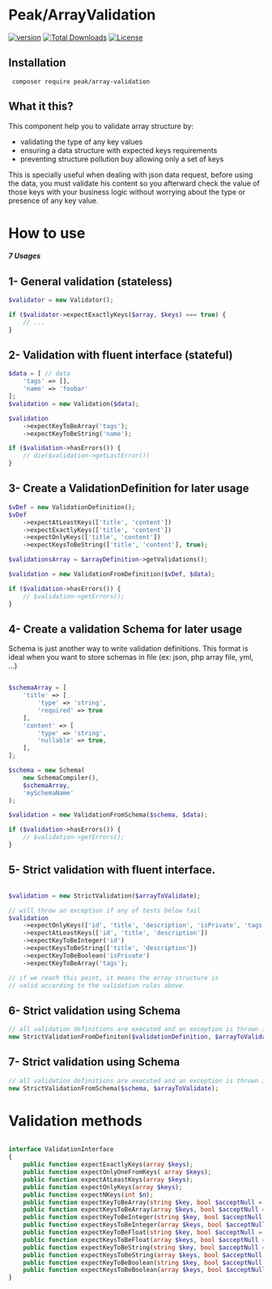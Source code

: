 # Peak/ArrayValidation

<a href="https://packagist.org/packages/peak/array-validation"><img src="https://poser.pugx.org/peak/array-validation/version" alt="version"></a>
<a href="https://packagist.org/packages/peak/array-validation"><img src="https://poser.pugx.org/peak/array-validation/downloads" alt="Total Downloads"></a>
<a href="https://github.com/peakphp/array-validation/blob/master/LICENSE.md"><img src="https://poser.pugx.org/peak/array-validation/license" alt="License"></a>

## Installation

     composer require peak/array-validation

## What it this?

This component help you to validate array structure by:

- validating the type of any key values
- ensuring a data structure with expected keys requirements
- preventing structure pollution buy allowing only a set of keys

This is specially useful when dealing with json data request, before using the data, you must validate his content so
you afterward check the value of those keys with your business logic without worrying about the type or presence of any key value.

# How to use
##### 7 Usages

## 1- General validation (stateless)

```php
$validator = new Validator();

if ($validator->expectExactlyKeys($array, $keys) === true) {
    // ...
}
```

## 2- Validation with fluent interface (stateful)

```php
$data = [ // data
    'tags' => [],
    'name' => 'foobar'
];
$validation = new Validation($data);

$validation
    ->expectKeyToBeArray('tags');
    ->expectKeyToBeString('name');

if ($validation->hasErrors()) {
    // die($validation->getLastError())
}
```

## 3- Create a ValidationDefinition for later usage

```php
$vDef = new ValidationDefinition();
$vDef
    ->expectAtLeastKeys(['title', 'content'])
    ->expectExactlyKeys(['title', 'content'])
    ->expectOnlyKeys(['title', 'content'])
    ->expectKeysToBeString(['title', 'content'], true);

$validationsArray = $arrayDefinition->getValidations();

$validation = new ValidationFromDefinition($vDef, $data);

if ($validation->hasErrors()) {
    // $validation->getErrors();
}

```

## 4- Create a validation Schema for later usage 

Schema is just another way to write validation definitions. This format is ideal when you want to store schemas in file (ex: json, php array file, yml, ...)

```php

$schemaArray = [
    'title' => [
        'type' => 'string',
        'required' => true
    ],
    'content' => [
        'type' => 'string',
        'nullable' => true,
    ],
];

$schema = new Schema(
    new SchemaCompiler(),
    $schemaArray,
    'mySchemaName'
);

$validation = new ValidationFromSchema($schema, $data);

if ($validation->hasErrors()) {
    // $validation->getErrors();
}

```

## 5- Strict validation with fluent interface.

```php

$validation = new StrictValidation($arrayToValidate);

// will throw an exception if any of tests below fail
$validation
    ->expectOnlyKeys(['id', 'title', 'description', 'isPrivate', 'tags'])
    ->expectAtLeastKeys(['id', 'title', 'description'])
    ->expectKeyToBeInteger('id')
    ->expectKeysToBeString(['title', 'description'])
    ->expectKeyToBeBoolean('isPrivate')
    ->expectKeyToBeArray('tags');

// if we reach this point, it means the array structure is
// valid according to the validation rules above.

```

## 6- Strict validation using Schema

```php
// all validation definitions are executed and an exception is thrown if any of tests failed
new StrictValidationFromDefiniton($validationDefinition, $arrayToValidate);
```

## 7- Strict validation using Schema

```php
// all validation definitions are executed and an exception is thrown if any of tests failed
new StrictValidationFromSchema($schema, $arrayToValidate);
```


# Validation methods
```php

interface ValidationInterface
{
    public function expectExactlyKeys(array $keys);
    public function expectOnlyOneFromKeys( array $keys);
    public function expectAtLeastKeys(array $keys);
    public function expectOnlyKeys(array $keys);
    public function expectNKeys(int $n);
    public function expectKeyToBeArray(string $key, bool $acceptNull = false);
    public function expectKeysToBeArray(array $keys, bool $acceptNull = false);
    public function expectKeyToBeInteger(string $key, bool $acceptNull = false);
    public function expectKeysToBeInteger(array $keys, bool $acceptNull = false);
    public function expectKeyToBeFloat(string $key, bool $acceptNull = false);
    public function expectKeysToBeFloat(array $keys, bool $acceptNull = false);
    public function expectKeyToBeString(string $key, bool $acceptNull = false);
    public function expectKeysToBeString(array $keys, bool $acceptNull = false);
    public function expectKeyToBeBoolean(string $key, bool $acceptNull = false);
    public function expectKeysToBeBoolean(array $keys, bool $acceptNull = false);
}
```